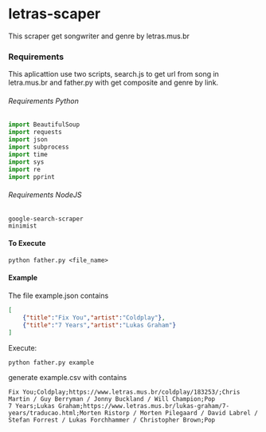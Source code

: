 # letras-scaper
This scraper get songwriter and genre by letras.mus.br

### Requirements
This aplicattion use two scripts, search.js to get url from song in letra.mus.br and father.py with get composite and genre by link.

###### Requirements Python

```python
import BeautifulSoup
import requests
import json
import subprocess
import time
import sys
import re
import pprint
```

###### Requirements NodeJS
```node
google-search-scraper
minimist
```

#### To Execute
```
python father.py <file_name>
```

#### Example
The file example.json contains
```json
[
	{"title":"Fix You","artist":"Coldplay"},
	{"title":"7 Years","artist":"Lukas Graham"}
]
```

Execute:
```bash
python father.py example 
```

generate example.csv with contains
```csv
Fix You;Coldplay;https://www.letras.mus.br/coldplay/183253/;Chris Martin / Guy Berryman / Jonny Buckland / Will Champion;Pop
7 Years;Lukas Graham;https://www.letras.mus.br/lukas-graham/7-years/traducao.html;Morten Ristorp / Morten Pilegaard / David Labrel / Stefan Forrest / Lukas Forchhammer / Christopher Brown;Pop
```
